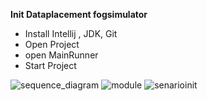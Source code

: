 **Init Dataplacement fogsimulator**  

- Install  Intellij , JDK, Git 
- Open Project 
- open MainRunner 
- Start Project 

![sequence_diagram](https://github.com/EsmaelTorabi/fog_simulator_Placement/assets/17027422/3c3e3610-2161-4b12-8682-7d3986b8ee0e)
![module](https://github.com/EsmaelTorabi/fog_simulator_Placement/assets/17027422/eb731951-e27e-4929-8da8-faeb17b9e874)
![senarioinit](https://github.com/EsmaelTorabi/fog_simulator_Placement/assets/17027422/be714a53-1a9b-42b1-a79b-76417e3f7326)


